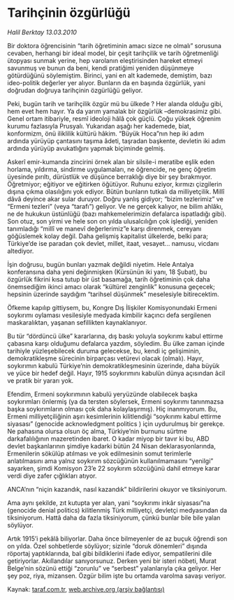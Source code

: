 # Tarihçinin özgürlüğü

*Halil Berktay 13.03.2010*

<div class="yazi"><p>Bir doktora öğrencisinin “tarih öğretiminin amacı sizce ne olmalı” sorusuna cevaben, herhangi bir ideal model, bir çeşit tarihçilik ve tarih öğretmenliği ütopyası sunmak yerine, hep varolanın eleştirisinden hareket etmeyi savunmuş ve bunun da beni, kendi pratiğimi yeniden düşünmeye götürdüğünü söylemiştim. Birinci, yani en alt kademede, demiştim, bazı ideo-politik değerler yer alıyor. Bunların da en başında özgürlük, yani doğrudan doğruya tarihçinin özgürlüğü geliyor.</p>
<p>Peki, bugün tarih ve tarihçilik özgür mü bu ülkede ? Her alanda olduğu gibi, hem evet hem hayır. Ya da yarım yamalak bir özgürlük –demokrasimiz gibi. Genel ortam itibariyle, resmî ideoloji hâlâ çok güçlü. Çoğu yüksek öğrenim kurumu fazlasıyla Prusyalı. Yukarıdan aşağı her kademede, biat, konformizm, önü iliklilik kültürü hâkim. “Büyük Hoca”nın hep iki adım ardında yürüyüp çantasını taşıma âdeti, taşradan başkente, devletin iki adım ardında yürüyüp avukatlığını yapmak biçiminde gelmiş.</p>
<p>Askerî emir-kumanda zincirini örnek alan bir silsile-i meratibe eşlik eden horlama, yıldırma, sindirme uygulamaları, ne öğrencide, ne genç öğretim üyesinde pırıltı, dürüstlük ve düşünce berraklığı diye bir şey bırakmıyor. Öğretmiyor; eğitiyor ve eğitirken öğütüyor. Ruhunu eziyor, kırmızı çizgilerin dışına çıkma olasılığını yok ediyor. Bütün bunların tutkalı da milliyetçilik. Millî dâvâ deyince akar sular duruyor. Doğru yanlış gidiyor; “bizim tezlerimiz” ve “Ermeni tezleri” (veya “tarafı”) geliyor. Ve ne gerçek kalıyor, ne bilim ahlâkı, ne de hukukun üstünlüğü (bazı mahkemelerimizin defalarca ispatladığı gibi). Son otuz, son yirmi ve hele son on yılda ulusalcılığın çok işlediği, yeniden tanımladığı “millî ve manevî değerlerimiz”e karşı direnmek, cereyanı göğüslemek kolay değil. Daha gelişmiş kapitalist ülkelerde, belki para; Türkiye’de ise paradan çok devlet, millet, itaat, vesayet... namusu, vicdanı altediyor.</p>
<p>İşin doğrusu, bugün bunları yazmak değildi niyetim. Hele Antalya konferansına daha yeni değinmişken (Kürsünün iki yanı, 18 Şubat), bu özgürlük fikrini kısa tutup bir üst basamağa, tarih öğretiminin çok daha önemsediğim ikinci amacı olarak “kültürel zenginlik” konusuna geçecek; hepsinin üzerinde saydığım “tarihsel düşünmek” meselesiyle bitirecektim.</p>
<p>Öfkeme kapılıp gittiysem, bu, Kongre Dış İlişkiler Komisyonundaki Ermeni soykırımı oylaması vesilesiyle medyada kimbilir kaçıncı defa sergilenen maskaralıktan, yaşanan sefillikten kaynaklanıyor.</p>
<p>Bu tür “dördüncü ülke” kararlarına, dış baskı yoluyla soykırımı kabul ettirme çabasına karşı olduğumu defalarca yazdım, söyledim. Bu ülke zaman içinde tarihiyle yüzleşebilecek duruma gelecekse, bu, kendi iç gelişiminin, demokratikleşme sürecinin birparçası vetürevi olacak (olmalı). Hayır, soykırımın kabulü Türkiye’nin demokratikleşmesinin üzerinde, daha büyük ve yüce bir hedef değil. Hayır, 1915 soykırımını kabulün dünya açısından âcil ve pratik bir yararı yok.</p>
<p>Efendim, Ermeni soykırımının kabulü yeryüzünde olabilecek başka soykırımları önlermiş (ya da tersten söylersek, Ermeni soykırımı tanınmazsa başka soykırımların olması çok daha kolaylaşırmış). Hiç inanmıyorum. Bu, Ermeni milliyetçiliğinin aşırı kesimlerinin kilitlendiği “soykırımı kabul ettirme siyasası” (genocide acknowledgment politics ) için uydurulmuş bir gerekçe. Ne pahasına olursa olsun öç alma, Türkiye’nin burnunu sürtme darkafalılığının mazeretinden ibaret. O kadar miyop bir tavır ki bu, ABD devlet başkanlarının şimdiye kadarki bütün 24 Nisan deklarasyonlarında, Ermenilerin sökülüp atılması ve yok edilmesinin somut terimlerle anlatılmasını ama yalnız soykırım sözcüğünün kullanılmamasını “yenilgi” sayarken, şimdi Komisyon 23’e 22 soykırım sözcüğünü dahil etmeye karar verdi diye zafer çığlıkları atıyor.</p>
<p>ANCA’nın “niçin kazandık, nasıl kazandık” bildirilerini okuyor ve tiksiniyorum.</p>
<p>Ama aynı şekilde, zıt kutupta yer alan, yani “soykırımı inkâr siyasası”na (genocide denial politics) kilitlenmiş Türk milliyetçi, devletçi medyasından da tiksiniyorum. Hattâ daha da fazla tiksiniyorum, çünkü bunlar bile bile yalan söylüyor.</p>
<p>Artık 1915’i pekâlâ biliyorlar. Daha önce bilmeyenler de az buçuk öğrendi son on yılda. Özel sohbetlerde söylüyor; sizinle “doruk dönemleri” dışında röportaj yaptıklarında, bal gibi bildiklerini ifade ediyor, sempatilerini dile getiriyorlar. Akıllandılar sanıyorsunuz. Derken yeni bir isteri nöbeti, Murat Belge’nin sözünü ettiği “zorunlu” ve “serbest” yalanlarıyla çıka geliyor. Her şey poz, riya, mizansen. Özgür bilim işte bu ortamda varolma savaşı veriyor.</p></div>

Kaynak: [taraf.com.tr](http://www.taraf.com.tr:80/makale/10437.htm), [web.archive.org (arşiv bağlantısı)](http://web.archive.org/web/20100331215803/http://www.taraf.com.tr:80/makale/10437.htm)
